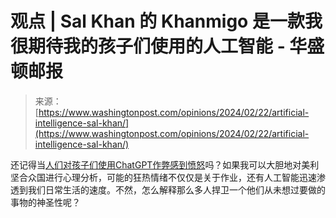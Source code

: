 <!--yml

category: 未分类

date: 2024-05-27 15:05:28

-->

# 观点 | Sal Khan 的 Khanmigo 是一款我很期待我的孩子们使用的人工智能 - 华盛顿邮报

> 来源：[https://www.washingtonpost.com/opinions/2024/02/22/artificial-intelligence-sal-khan/](https://www.washingtonpost.com/opinions/2024/02/22/artificial-intelligence-sal-khan/)

还记得当[人们对孩子们使用ChatGPT作弊感到愤怒](https://www.washingtonpost.com/technology/2023/08/13/ai-chatgpt-chatbots-college-cheating/?itid=lk_inline_manual_1)吗？如果我可以大胆地对美利坚合众国进行心理分析，可能的狂热情绪不仅仅是关于作业，还有人工智能迅速渗透到我们日常生活的速度。不然，怎么解释那么多人捍卫一个他们从未想过要做的事物的神圣性呢？
